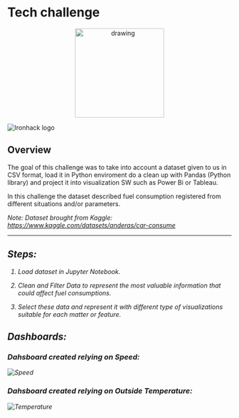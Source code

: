 # Tech challenge

<p align="center"> 
<img src="https://kamisetas.com/image/bordados/Cobi-Barcelona-92-parche.gif" alt="drawing" width="200"/>
</p>

![Ironhack logo](https://i.imgur.com/1QgrNNw.png) 


## Overview

The goal of this challenge was to take into account a dataset given to us in CSV format, load it in Python enviroment do a clean up with Pandas (Python library) and project it into visualization SW such as Power Bi or Tableau.

In this challenge the dataset described fuel consumption registered from different situations and/or parameters. 

<i> Note: Dataset brought from Kaggle: https://www.kaggle.com/datasets/anderas/car-consume <i/>

---

## Steps:

1) Load dataset in Jupyter Notebook.

2) Clean and Filter Data to represent the most valuable information that could affect fuel consumptions.

3) Select these data and represent it with different type of visualizations suitable for each matter or feature.

## Dashboards:

### Dahsboard created relying on Speed:

![Speed](https://user-images.githubusercontent.com/114177420/208911421-4b4e9c4f-4d35-4f53-afcf-4b5d4bd2dc28.JPG)

### Dahsboard created relying on Outside Temperature:

![Temperature](https://user-images.githubusercontent.com/114177420/208911435-02ef0070-5600-4c95-9635-79d106c2f0ce.JPG)

